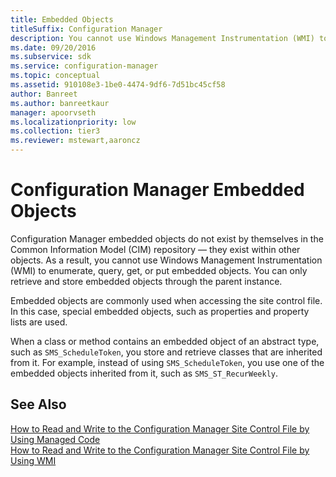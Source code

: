 ```yaml
---
title: Embedded Objects
titleSuffix: Configuration Manager
description: You cannot use Windows Management Instrumentation (WMI) to enumerate, query, get, or put embedded objects. You can only retrieve and store embedded objects through the parent instance.
ms.date: 09/20/2016
ms.subservice: sdk
ms.service: configuration-manager
ms.topic: conceptual
ms.assetid: 910108e3-1be0-4474-9df6-7d51bc45cf58
author: Banreet
ms.author: banreetkaur
manager: apoorvseth
ms.localizationpriority: low
ms.collection: tier3
ms.reviewer: mstewart,aaroncz 
---
```

# Configuration Manager Embedded Objects
Configuration Manager embedded objects do not exist by themselves in the Common Information Model (CIM) repository — they exist within other objects. As a result, you cannot use Windows Management Instrumentation (WMI) to enumerate, query, get, or put embedded objects. You can only retrieve and store embedded objects through the parent instance.  

 Embedded objects are commonly used when accessing the site control file. In this case, special embedded objects, such as properties and property lists are used.  

 When a class or method contains an embedded object of an abstract type, such as `SMS_ScheduleToken`, you store and retrieve classes that are inherited from it. For example, instead of using `SMS_ScheduleToken`, you use one of the embedded objects inherited from it, such as `SMS_ST_RecurWeekly`.  

## See Also  
 [How to Read and Write to the Configuration Manager Site Control File by Using Managed Code](../../../develop/core/understand/how-to-read-and-write-to-the-site-control-file-by-using-managed-code.md)   
 [How to Read and Write to the Configuration Manager Site Control File by Using WMI](../../../develop/core/understand/how-to-read-and-write-to-the-site-control-file-by-using-wmi.md)
